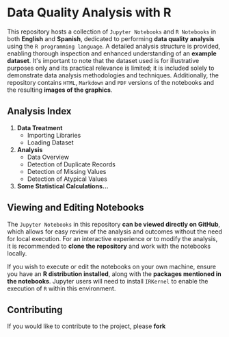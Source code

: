 # Data Quality Analysis with R

This repository hosts a collection of `Jupyter Notebooks` and `R Notebooks` in both **English** and **Spanish**, dedicated to performing **data quality analysis** using the `R programming language`. A detailed analysis structure is provided, enabling thorough inspection and enhanced understanding of an **example dataset**. It's important to note that the dataset used is for illustrative purposes only and its practical relevance is limited; it is included solely to demonstrate data analysis methodologies and techniques. Additionally, the repository contains `HTML`, `Markdown` and `PDF` versions of the notebooks and the resulting **images of the graphics**.

## Analysis Index

1. **Data Treatment**
   - Importing Libraries
   - Loading Dataset
2. **Analysis**
   - Data Overview
   - Detection of Duplicate Records
   - Detection of Missing Values
   - Detection of Atypical Values
3. **Some Statistical Calculations...**

## Viewing and Editing Notebooks

The `Jupyter Notebooks` in this repository **can be viewed directly on GitHub**, which allows for easy review of the analysis and outcomes without the need for local execution. For an interactive experience or to modify the analysis, it is recommended to **clone the repository** and work with the notebooks locally.

If you wish to execute or edit the notebooks on your own machine, ensure you have an **R distribution installed**, along with the **packages mentioned in the notebooks**. Jupyter users will need to install `IRKernel` to enable the execution of `R` within this environment.

## Contributing

If you would like to contribute to the project, please **fork** 
